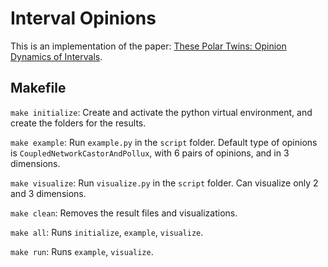 # Interval Opinions
This is an implementation of the paper: [These Polar Twins: Opinion Dynamics of Intervals](https://people.scs.carleton.ca/~alantsang/files/polartwins19.pdf).

## Makefile
``make initialize``: Create and activate the python virtual environment, and create the folders for the results.

``make example``: Run ``example.py`` in the ``script`` folder. Default type of opinions is ``CoupledNetworkCastorAndPollux``, with 6 pairs of opinions, and in 3 dimensions.

``make visualize``: Run ``visualize.py`` in the ``script`` folder. Can visualize only 2 and 3 dimensions.

``make clean``: Removes the result files and visualizations.

``make all``: Runs ``initialize``, ``example``, ``visualize``.

``make run``: Runs ``example``, ``visualize``.